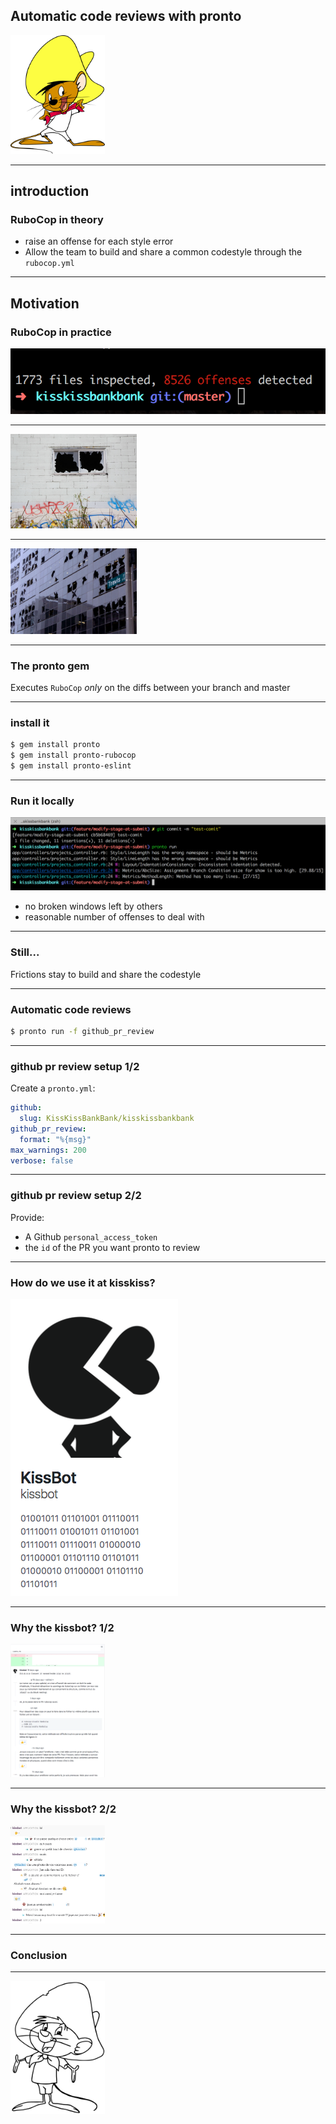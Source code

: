 ## Automatic code reviews with pronto

<img src="assets/images/speedy_gonzales.png" style="width: 30%;" />

---

## introduction
### RuboCop in theory

 - raise an offense for each style error
 - Allow the team to build and share a common codestyle through the `rubocop.yml`

---

## Motivation
### RuboCop in practice

![image](assets/images/offenses-kisskiss.png)

---

<img src="assets/images/broken-window.jpg" style="width: 40%;" />

---

<img src="assets/images/broken-window-building.jpg" style="width: 40%;" />

---

### The pronto gem

Executes `RuboCop` _only_ on the diffs between your branch and master

---

### install it

```bash
$ gem install pronto
$ gem install pronto-rubocop
$ gem install pronto-eslint
```

---

### Run it locally

![image](assets/images/offenses-local-branch.png)

 - no broken windows left by others
 - reasonable number of offenses to deal with

---

### Still...

Frictions stay to build and share the codestyle

---

### Automatic code reviews

```bash
$ pronto run -f github_pr_review
```

---

### github pr review setup 1/2

Create a `pronto.yml`:
```yml
github:
  slug: KissKissBankBank/kisskissbankbank
github_pr_review:
  format: "%{msg}"
max_warnings: 200
verbose: false
```

---

### github pr review setup 2/2

Provide:
 - A Github `personal_access_token`
 - the `id` of the PR you want pronto to review

---

### How do we use it at kisskiss?

![image](assets/images/meet-the-kissbot.png)

---

### Why the kissbot? 1/2

<img src="assets/images/kissbot-comments.png" style="width: 30%;" />

---

### Why the kissbot? 2/2

<img src="assets/images/kissbot-slack-conversation.png" style="width: 30%;" />

---

### Conclusion

---

<img src="assets/images/speedy_gonzales_bye.png" style="width: 30%;" />
